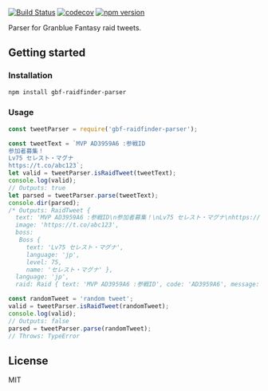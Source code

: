 [![Build Status](https://travis-ci.org/Frizz925/gbf-raidfinder-parser.svg?branch=master)](https://travis-ci.org/Frizz925/gbf-raidfinder-parser)
[![codecov](https://codecov.io/gh/Frizz925/gbf-raidfinder-parser/branch/master/graph/badge.svg)](https://codecov.io/gh/Frizz925/gbf-raidfinder-parser)
[![npm version](https://badge.fury.io/js/gbf-raidfinder-parser.svg)](https://badge.fury.io/js/gbf-raidfinder-parser)

Parser for Granblue Fantasy raid tweets.

## Getting started
### Installation
```sh
npm install gbf-raidfinder-parser
```

### Usage
```js
const tweetParser = require('gbf-raidfinder-parser');

const tweetText = `MVP AD3959A6 :参戦ID
参加者募集！
Lv75 セレスト・マグナ
https://t.co/abc123`;
let valid = tweetParser.isRaidTweet(tweetText);
console.log(valid);
// Outputs: true
let parsed = tweetParser.parse(tweetText); 
console.dir(parsed);
/* Outputs: RaidTweet {
  text: 'MVP AD3959A6 :参戦ID\n参加者募集！\nLv75 セレスト・マグナ\nhttps://t.co/abc123',
  image: 'https://t.co/abc123',
  boss:
   Boss {
     text: 'Lv75 セレスト・マグナ',
     language: 'jp',
     level: 75,
     name: 'セレスト・マグナ' },
  language: 'jp',
  raid: Raid { text: 'MVP AD3959A6 :参戦ID', code: 'AD3959A6', message: 'MVP' } } */

const randomTweet = 'random tweet';
valid = tweetParser.isRaidTweet(randomTweet);
console.log(valid);
// Outputs: false
parsed = tweetParser.parse(randomTweet);
// Throws: TypeError
```

## License
MIT
